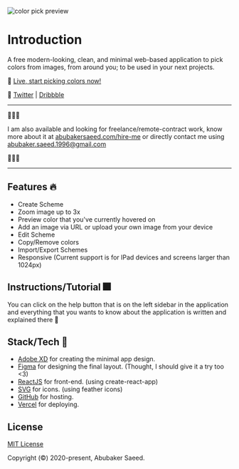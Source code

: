 ![color pick preview](./color-pick-preview.gif)

# Introduction

A free modern-looking, clean, and minimal web-based application to pick colors from images, from around you; to be used in your next projects.

🥰 [Live, start picking colors now!](https://colorpick.vercel.app)

🎉 [Twitter](https://twitter.com/AbubakerSaeed96/status/1325408887424610304) | [Dribbble](https://dribbble.com/shots/14542480-Color-Pick-Launch)

---

🌲🌲🌲

I am also available and looking for freelance/remote-contract work, know more about it at [abubakersaeed.com/hire-me](https://abubakersaeed.com/hire-me) or directly contact me using [abubaker.saeed.1996@gmail.com](mailto:abubaker.saeed.1996@gmail.com)

🌲🌲🌲

---

## Features 🔥

- Create Scheme
- Zoom image up to 3x
- Preview color that you've currently hovered on
- Add an image via URL or upload your own image from your device
- Edit Scheme
- Copy/Remove colors
- Import/Export Schemes
- Responsive (Current support is for IPad devices and screens larger than 1024px)

## Instructions/Tutorial 🎆

You can click on the help button that is on the left sidebar in the application and everything that you wants to know about the application is written and explained there 🙂

## Stack/Tech 💫

- [Adobe XD](https://www.adobe.com/mena_en/products/xd.html) for creating the minimal app design.
- [Figma](https://www.figma.com/) for designing the final layout. (Thought, I should give it a try too <3)
- [ReactJS](https://reactjs.org/) for front-end. (using create-react-app)
- [SVG](https://developer.mozilla.org/en-US/docs/Web/SVG) for icons. (using feather icons)
- [GitHub](https://github.com/) for hosting.
- [Vercel](https://vercel.com/) for deploying.

## License

[MIT License](./LICENSE)

Copyright (©) 2020-present, Abubaker Saeed.
